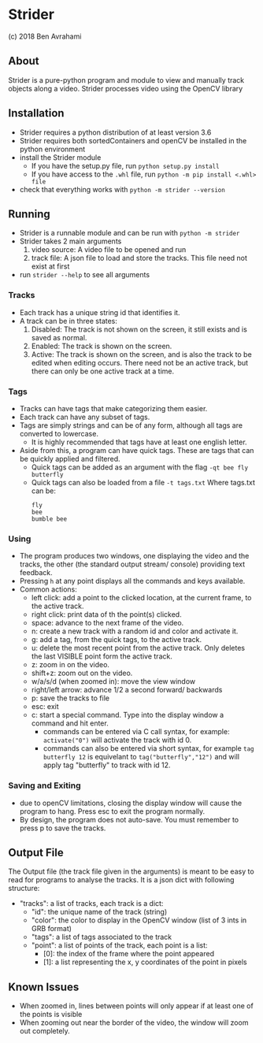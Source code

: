 # Strider
(c) 2018 Ben Avrahami
## About
Strider is a pure-python program and module to view and manually track objects along a video. Strider processes video using the OpenCV library
## Installation
* Strider requires a python distribution of at least version 3.6
* Strider requires both sortedContainers and openCV be installed in the python environment
* install the Strider module
    * If you have the setup.py file, run ```python setup.py install```
    * If you have access to the ```.whl``` file, run ```python -m pip install <.whl> file```
* check that everything works with ```python -m strider --version```
## Running
* Strider is a runnable module and can be run with ```python -m strider```
* Strider takes 2 main arguments
    1. video source: A video file to be opened and run
    2. track file: A json file to load and store the tracks. This file need not exist at first 
* run ```strider --help``` to see all arguments
### Tracks
* Each track has a unique string id that identifies it.
* A track can be in three states:
    1. Disabled: The track is not shown on the screen, it still exists and is saved as normal.
    2. Enabled: The track is shown on the screen.
    3. Active: The track is shown on the screen, and is also the track to be edited when editing occurs. There need not be an active track, but there can only be one active track at a time.
### Tags
* Tracks can have tags that make categorizing them easier.
* Each track can have any subset of tags.
* Tags are simply strings and can be of any form, although all tags are converted to lowercase.
    * It is highly recommended that tags have at least one english letter.
* Aside from this, a program can have quick tags. These are tags that can be quickly applied and filtered.
    * Quick tags can be added as an argument with the flag ```-qt bee fly butterfly```
    * Quick tags can also be loaded from a file ```-t tags.txt``` Where tags.txt can be:
        ```text
        fly
        bee
        bumble bee
        ```
### Using
* The program produces two windows, one displaying the video and the tracks, the other (the standard output stream/ console) providing text feedback.
* Pressing ```h``` at any point displays all the commands and keys available.
* Common actions:
    * left click: add a point to the clicked location, at the current frame, to the active track.
    * right click: print data of th the point(s) clicked.
    * space: advance to the next frame of the video.
    * n: create a new track with a random id and color and activate it.
    * g: add a tag, from the quick tags, to the active track.
    * u: delete the most recent point from the active track. Only deletes the last VISIBLE point form the active track.
    * z: zoom in on the video.
    * shift+z: zoom out on the video.
    * w/a/s/d (when zoomed in): move the view window
    * right/left arrow: advance 1/2 a second forward/ backwards
    * p: save the tracks to file
    * esc: exit
    * c: start a special command. Type into the display window a command and hit enter.
        * commands can be entered via C call syntax, for example: ```activate("0")``` will activate the track with id 0.
        * commands can also be entered via short syntax, for example ```tag butterfly 12``` is equivelant to ```tag("butterfly","12")``` and will apply tag "butterfly" to track with id 12.
### Saving and Exiting
* due to openCV limitations, closing the display window will cause the program to hang. Press esc to exit the program normally.
* By design, the program does not auto-save. You must remember to press p to save the tracks.         

## Output File
The Output file (the track file given in the arguments) is meant to be easy to read for programs to analyse the tracks. It is a json dict with following structure:
* "tracks": a list of tracks, each track is a dict:
    * "id": the unique name of the track (string)
    * "color": the color to display in the OpenCV window (list of 3 ints in GRB format)
    * "tags": a list of tags associated to the track
    * "point": a list of points of the track, each point is a list:
        * \[0]: the index of the frame where the point appeared
        * \[1]: a list representing the x, y coordinates of the point in pixels 


## Known Issues
* When zoomed in, lines between points will only appear if at least one of the points is visible
* When zooming out near the border of the video, the window will zoom out completely.